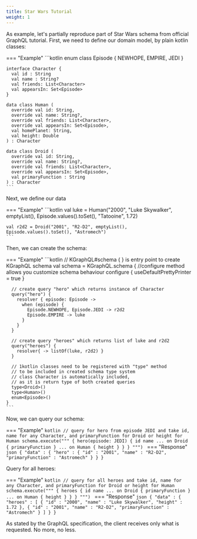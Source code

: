 ```yaml
---
title: Star Wars Tutorial
weight: 1
---
```


As example, let's partially reproduce part of Star Wars schema from official GraphQL tutorial. First, we need to define
our domain model, by plain kotlin classes:

=== "Example"
    ```kotlin
    enum class Episode {
      NEWHOPE, EMPIRE, JEDI
    }
    
    interface Character {
      val id : String
      val name : String?
      val friends: List<Character>
      val appearsIn: Set<Episode>
    }
    
    data class Human (
      override val id: String,
      override val name: String?,
      override val friends: List<Character>,
      override val appearsIn: Set<Episode>,
      val homePlanet: String,
      val height: Double
    ) : Character
    
    data class Droid (
      override val id: String,
      override val name: String?,
      override val friends: List<Character>,
      override val appearsIn: Set<Episode>,
      val primaryFunction : String
    ) : Character
    ```

Next, we define our data

=== "Example"
    ```kotlin
    val luke = Human("2000", "Luke Skywalker", emptyList(), Episode.values().toSet(), "Tatooine", 1.72)
    
    val r2d2 = Droid("2001", "R2-D2", emptyList(), Episode.values().toSet(), "Astromech")
    ```

Then, we can create the schema:

=== "Example"
    ```kotlin
    // KGraphQL#schema { } is entry point to create KGraphQL schema
    val schema = KGraphQL.schema {
      //configure method allows you customize schema behaviour
      configure {
        useDefaultPrettyPrinter = true
      }
    
      // create query "hero" which returns instance of Character
      query("hero") {
        resolver { episode: Episode ->
          when (episode) {
            Episode.NEWHOPE, Episode.JEDI -> r2d2
            Episode.EMPIRE -> luke
          }
        }
      }
    
      // create query "heroes" which returns list of luke and r2d2
      query("heroes") {
        resolver{ -> listOf(luke, r2d2) }
      }
    
      // 1kotlin classes need to be registered with "type" method 
      // to be included in created schema type system
      // class Character is automatically included, 
      // as it is return type of both created queries  
      type<Droid>()
      type<Human>()
      enum<Episode>()
    }
    ```

Now, we can query our schema:

=== "Example"
    ```kotlin
    // query for hero from episode JEDI and take id, name for any Character, and primaryFunction for Droid or height for Human
    schema.execute("""
      {
        hero(episode: JEDI) {
          id
          name
          ... on Droid {
            primaryFunction
          }
          ... on Human {
            height
          }
        }
      }
    """)
    ```
=== "Response"
    ```json
    {
      "data" : {
        "hero" : {
          "id" : "2001",
          "name" : "R2-D2",
          "primaryFunction" : "Astromech"
        }
      }
    }
    ```

Query for all heroes:

=== "Example"
    ```kotlin
    // query for all heroes and take id, name for any Character, and primaryFunction for Droid or height for Human
    schema.execute("""
      {
        heroes {
          id
          name
          ... on Droid {
            primaryFunction
          }
          ... on Human {
            height
          }
        }
      }
    """)
    ```
=== "Response"
    ```json
    {
      "data" : {
        "heroes" : [
          {
            "id" : "2000",
            "name" : "Luke Skywalker",
            "height" : 1.72
          },
          {
            "id" : "2001",
            "name" : "R2-D2",
            "primaryFunction" : "Astromech"
          }
        ]
      }
    }
    ```

As stated by the GraphQL specification, the client receives only what is requested. No more, no less.

